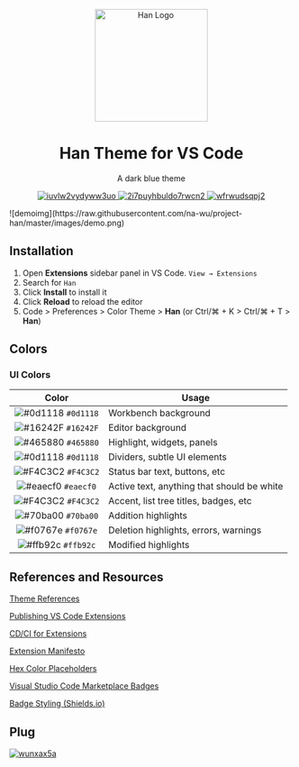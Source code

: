 <p align="center">
  <img alt="Han Logo" src="https://raw.githubusercontent.com/na-wu/project-han/master/images/logo.png" 
  width="200" />
</p>
<h1 align="center">
  Han Theme for VS Code
</h1>
<p align="center">
  A dark blue theme
</p>
<p align="center">
  <a href="https://marketplace.visualstudio.com/items?itemName=nathanwu.han-vscode">
    <img alt="iuvlw2vydyww3uo" src="https://vsmarketplacebadge.apphb.com/version/nathanwu.han-vscode.svg?style=for-the-badge&labelColor=16242F&color=0d1118&logo=visual-studio-code&logoColor=F4C3C2&logoWidth=20" />
  </a>
  <a href="https://marketplace.visualstudio.com/items?itemName=nathanwu.han-vscode">
    <img alt="2i7puyhbuldo7rwcn2" src="https://vsmarketplacebadge.apphb.com/downloads/nathanwu.han-vscode.svg?style=for-the-badge&labelColor=16242F&color=0d1118&logo=visual-studio-code&logoColor=F4C3C2&logoWidth=20" />
  </a>
  <a href="https://marketplace.visualstudio.com/items?itemName=nathanwu.han-vscode">
    <img alt="wfrwudsqpj2" src="https://vsmarketplacebadge.apphb.com/rating-star/nathanwu.han-vscode.svg?style=for-the-badge&labelColor=16242F&color=0d1118&logo=visual-studio-code&logoColor=F4C3C2&logoWidth=20" />
  </a>
</p>
<!--  -->
![demoimg](https://raw.githubusercontent.com/na-wu/project-han/master/images/demo.png)

## Installation

1. Open **Extensions** sidebar panel in VS Code. `View → Extensions`
2. Search for `Han`
3. Click **Install** to install it
4. Click **Reload** to reload the editor
5. Code > Preferences > Color Theme > **Han** (or Ctrl/⌘ + K > Ctrl/⌘ + T > **Han**)

## Colors

### UI Colors

|                               Color                                | Usage                                      |
| :----------------------------------------------------------------: | ------------------------------------------ |
| ![#0d1118](https://via.placeholder.com/12/0d1118/0d1118) `#0d1118` | Workbench background                       |
| ![#16242F](https://via.placeholder.com/12/16242F/16242F) `#16242F` | Editor background                          |
| ![#465880](https://via.placeholder.com/12/465880/465880) `#465880` | Highlight, widgets, panels                 |
| ![#0d1118](https://via.placeholder.com/12/0d1118/0d1118) `#0d1118` | Dividers, subtle UI elements               |
| ![#F4C3C2](https://via.placeholder.com/12/F4C3C2/F4C3C2) `#F4C3C2` | Status bar text, buttons, etc              |
| ![#eaecf0](https://via.placeholder.com/12/eaecf0/eaecf0) `#eaecf0` | Active text, anything that should be white |
| ![#F4C3C2](https://via.placeholder.com/12/F4C3C2/F4C3C2) `#F4C3C2` | Accent, list tree titles, badges, etc      |
| ![#70ba00](https://via.placeholder.com/12/70ba00/70ba00) `#70ba00` | Addition highlights                        |
| ![#f0767e](https://via.placeholder.com/12/f0767e/f0767e) `#f0767e` | Deletion highlights, errors, warnings      |
| ![#ffb92c](https://via.placeholder.com/12/ffb92c/ffb92c) `#ffb92c` | Modified highlights                        |


## References and Resources

[Theme References](https://code.visualstudio.com/api/references/theme-color#text-colors)

[Publishing VS Code Extensions](https://code.visualstudio.com/docs/extensions/publish-extension)

[CD/CI for Extensions](https://code.visualstudio.com/api/working-with-extensions/continuous-integration)

[Extension Manifesto](https://code.visualstudio.com/api/references/extension-manifest)


[Hex Color Placeholders](https://placeholder.com/)

[Visual Studio Code Marketplace Badges](https://vsmarketplacebadge.apphb.com/)

[Badge Styling (Shields.io)](https://shields.io/)

## Plug
 <a href="https://www.instagram.com/na.wu/"><img alt="wunxax5a" src="https://img.shields.io/badge/Instagram-na.wu-blue.svg?style=for-the-badge&labelColor=16242F&color=0d1118&logo=instagram&logoColor=F4C3C2&logoWidth=20"/></a>
